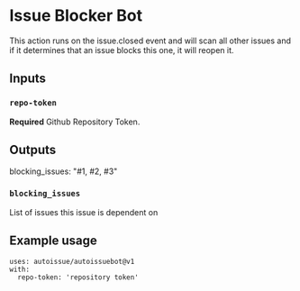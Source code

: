 # Issue Blocker Bot 

This action runs on the issue.closed event and will scan all other issues and if it determines that an issue blocks this one, it will reopen it.

## Inputs

### `repo-token`

**Required** Github Repository Token.

## Outputs
  blocking_issues: "#1, #2, #3"

### `blocking_issues`

List of issues this issue is dependent on

## Example usage
```
uses: autoissue/autoissuebot@v1
with:
  repo-token: 'repository token'
```


